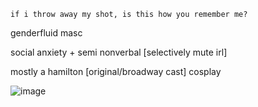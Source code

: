`if i throw away my shot, is this how you remember me?`

genderfluid masc

social anxiety + semi nonverbal [selectively mute irl]

mostly a hamilton [original/broadway cast] cosplay


![image](https://github.com/user-attachments/assets/7740c307-36f7-4eb6-9a2f-c24ed7d85fc0)
